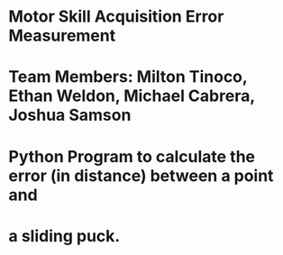 # Motor Skill Acquisition Error Measurement
# Team Members: Milton Tinoco, Ethan Weldon, Michael Cabrera, Joshua Samson

# Python Program to calculate the error (in distance) between a point and
# a sliding puck.